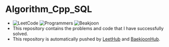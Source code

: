 # Algorithm_Cpp_SQL
- ![LeetCode](https://img.shields.io/badge/LeetCode-black?style=for-the-badge&logo=leetcode&link=https%3A%2F%2Fleetcode.com%2Fproblemset%2F) ![Programmers](https://img.shields.io/badge/Programmers-black?style=for-the-badge&link=https%3A%2F%2Fschool.programmers.co.kr%2Flearn%2Fchallenges%3Forder%3Drecent%26statuses%3Dsolved) ![Beakjoon](https://img.shields.io/badge/Beakjoon-black?style=for-the-badge&link=https%3A%2F%2Fwww.acmicpc.net%2F)  
- This repository contains the problems and code that I have successfully solved.
- This repository is automatically pushed by [LeetHub](https://github.com/raphaelheinz/LeetHub-3.0) and [BaekjoonHub](https://github.com/BaekjoonHub/BaekjoonHub).
